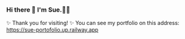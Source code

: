 
### Hi there 👋 I'm Sue.🌱😄 
✨ Thank you for visiting! ✨
You can see my portfolio on this address:
https://sue-portofolio.up.railway.app
<!--
**sue-raisianzadeh/sue-raisianzadeh** is a ✨ _special_ ✨ repository because its `README.md` (this file) appears on your GitHub profile.

Here are some ideas to get you started:

- 🔭 I’m currently working on ...
- 🌱 I’m currently learning ...
- 👯 I’m looking to collaborate on ...
- 🤔 I’m looking for help with ...
- 💬 Ask me about ...
- 📫 How to reach me: ...
- 😄 Pronouns: ...
- ⚡ Fun fact: ...
-->
